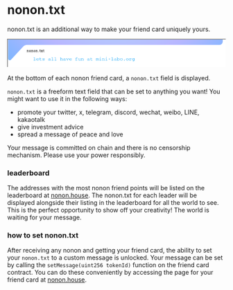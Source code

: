 # nonon.txt

nonon.txt is an additional way to make your friend card uniquely yours.

![nonon.txt shilling](../img/message-png "you can shill anything you want here")

At the bottom of each nonon friend card, a `nonon.txt` field is displayed.

`nonon.txt` is a freeform text field that can be set to anything you want!
You might want to use it in the following ways:
- promote your twitter, x, telegram, discord, wechat, weibo, LINE, kakaotalk
- give investment advice
- spread a message of peace and love

Your message is committed on chain and there is no censorship mechanism. Please use your power responsibly.

### leaderboard

The addresses with the most nonon friend points will be listed on the leaderboard at [nonon.house](nonon.house).
The nonon.txt for each leader will be displayed alongside their listing in the leaderboard for all the world to see.
This is the perfect opportunity to show off your creativity! The world is waiting for your message.

### how to set nonon.txt

After receiving any nonon and getting your friend card, the ability to set your `nonon.txt` to a custom message is unlocked.
Your message can be set by calling the `setMessage(uint256 tokenId)` function on the friend card contract.
You can do these conveniently by accessing the page for your friend card at [nonon.house](nonon.house).
